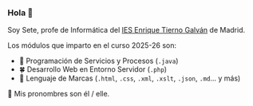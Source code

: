 ### Hola 👋
Soy Sete, profe de Informática del [IES Enrique Tierno Galván](https://github.com/tiernogalvan) de Madrid.

Los módulos que imparto en el curso 2025-26 son:
- 🌴 Programación de Servicios y Procesos (`.java`)
- 🍀 Desarrollo Web en Entorno Servidor (`.php`)
- 🌵 Lenguaje de Marcas (`.html`, `.css`, `.xml`, `.xslt`, `.json`, `.md`... y más)

💬 Mis pronombres son él / elle.